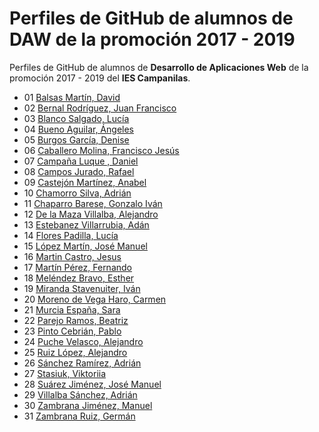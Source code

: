 # Perfiles de GitHub de alumnos de DAW de la promoción 2017 - 2019

Perfiles de GitHub de alumnos de **Desarrollo de Aplicaciones Web** de la promoción 2017 - 2019 del **IES Campanilas**.

* 01 [Balsas Martín, David](https://github.com/davidbalsasmartin)
* 02 [Bernal Rodríguez, Juan Francisco](https://github.com/jfbernal92)
* 03 [Blanco Salgado, Lucía](https://github.com/lucia-blanco)
* 04 [Bueno Aguilar, Ángeles](https://github.com/angelesbueno)
* 05 [Burgos García, Denise](https://github.com/Denise98)
* 06 [Caballero Molina, Francisco Jesús](https://github.com/fjcmolina)
* 07 [Campaña Luque , Daniel](https://github.com/DanielCampa)
* 08 [Campos Jurado, Rafael](https://github.com/rafacampjurado)
* 09 [Castejón Martínez, Anabel](https://github.com/ancastm)
* 10 [Chamorro Silva, Adrián](https://github.com/AdrianChSilva)
* 11 [Chaparro Barese, Gonzalo Iván](https://github.com/gonzaloivan121)
* 12 [De la Maza Villalba, Alejandro](https://github.com/alejndr)
* 13 [Estebanez Villarrubia, Adán](https://github.com/AdanEstebanez99)
* 14 [Flores Padilla, Lucía](https://github.com/luciaflores25)
* 15 [López Martín, José Manuel](https://github.com/LopezMartinJoseManuel)
* 16 [Martin Castro, Jesus](https://github.com/Jesusmc82)
* 17 [Martín Pérez, Fernando](https://github.com/FernandoMartinPerez)
* 18 [Meléndez Bravo, Esther](https://github.com/esthermelendez)
* 19 [Miranda Stavenuiter, Iván](https://github.com/ivanmirandastavenuiter)
* 20 [Moreno de Vega Haro, Carmen](https://github.com/CarmenMorenodeVega)
* 21 [Murcia España, Sara](https://github.com/saramurcia)
* 22 [Parejo Ramos, Beatriz](https://github.com/BeatrizPR)
* 23 [Pinto Cebrián, Pablo](https://github.com/pablopinto)
* 24 [Puche Velasco, Alejandro](https://github.com/lynxmcflies)
* 25 [Ruiz López, Alejandro](https://github.com/AleRui)
* 26 [Sánchez Ramírez, Adrián](https://github.com/adriansanchezramirez)
* 27 [Stasiuk, Viktoriia](https://github.com/viktoriiaStasiuk)
* 28 [Suárez Jiménez, José Manuel](https://github.com/josemanuelsj98)
* 29 [Villalba Sánchez, Adrián](https://github.com/adrianvillalbasanchez)
* 30 [Zambrana Jiménez, Manuel](https://github.com/manuelzambrana)
* 31 [Zambrana Ruiz, Germán](https://github.com/GermanZR98)

